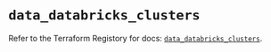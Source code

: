 # `data_databricks_clusters`

Refer to the Terraform Registory for docs: [`data_databricks_clusters`](https://registry.terraform.io/providers/databricks/databricks/1.33.0/docs/data-sources/clusters).

